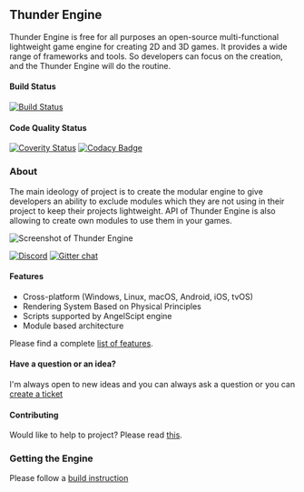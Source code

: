 ## Thunder Engine
Thunder Engine is free for all purposes an open-source multi-functional lightweight game engine for creating 2D and 3D games. It provides a wide range of frameworks and tools. So developers can focus on the creation, and the Thunder Engine will do the routine.

#### Build Status
[![Build Status](https://travis-ci.com/thunder-engine/thunder.svg?branch=master)](https://travis-ci.com/thunder-engine/thunder)
#### Code Quality Status
[![Coverity Status](https://img.shields.io/coverity/scan/15068.svg)](https://scan.coverity.com/projects/eprikazchikov-thunder)
[![Codacy Badge](https://api.codacy.com/project/badge/Grade/06a1475c3d7241d6b70cd7d28c680142)](https://www.codacy.com/app/eprikazchikov/thunder?utm_source=github.com&amp;utm_medium=referral&amp;utm_content=eprikazchikov/thunder&amp;utm_campaign=Badge_Grade)

### About

The main ideology of project is to create the modular engine to give developers an ability to exclude modules which they are not using in their project to keep their projects lightweight. API of Thunder Engine is also allowing to create own modules to use them in your games.

![Screenshot of Thunder Engine](https://raw.githubusercontent.com/thunder-engine/thunder/master/doc/media/ScreenShot01.png)

[![Discord](https://img.shields.io/discord/466924817359175681.svg?logo=discord)](https://discord.gg/k8qsJxnw4Q)
[![Gitter chat](https://badges.gitter.im/Thunder-Engine/gitter.png)](https://gitter.im/Thunder-Engine)

#### Features
- Cross-platform (Windows, Linux, macOS, Android, iOS, tvOS)
- Rendering System Based on Physical Principles
- Scripts supported by AngelScipt engine
- Module based architecture

Please find a complete [list of features](https://github.com/thunder-engine/thunder-doc/blob/master/basics/features.rst).

#### Have a question or an idea?
I'm always open to new ideas and you can always ask a question or you can [create a ticket](https://github.com/thunder-engine/thunder/issues/new/choose)

#### Contributing
Would like to help to project? Please read [this](CONTRIBUTING.md).

### Getting the Engine
Please follow a [build instruction](https://doc.thunderengine.org/en/latest/basics/source.html)
